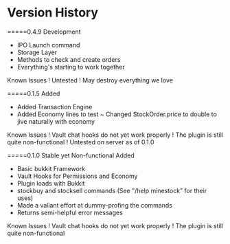 Version History
===============

=====0.4.9 Development
+ IPO Launch command
+ Storage Layer
+ Methods to check and create orders
+ Everything's starting to work together

Known Issues
! Untested
! May destroy everything we love

=====0.1.5
Added
+ Added Transaction Engine
+ Added Economy lines to test
~ Changed StockOrder.price to double to jive naturally with economy

Known Issues
! Vault chat hooks do not yet work properly
! The plugin is still quite non-functional
! Untested on server as of 0.1.0

=====0.1.0 Stable yet Non-functional
Added
+ Basic bukkit Framework
+ Vault Hooks for Permissions and Economy
+ Plugin loads with Bukkit
+ stockbuy and stocksell commands (See "/help minestock" for their uses)
+ Made a valiant effort at dummy-profing the commands
+ Returns semi-helpful error messages

Known Issues
! Vault chat hooks do not yet work properly
! The plugin is still quite non-functional 